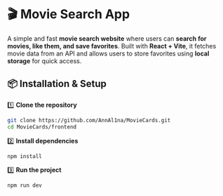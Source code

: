 # 🎬 Movie Search App  

A simple and fast **movie search website** where users can **search for movies, like them, and save favorites**. Built with **React + Vite**, it fetches movie data from an API and allows users to store favorites using **local storage** for quick access.  

## 📦 Installation & Setup  

1️⃣ **Clone the repository**  

```sh
git clone https://github.com/AnnAl1na/MovieCards.git
cd MovieCards/frontend
```

2️⃣ **Install dependencies**
```sh
npm install
```

3️⃣ **Run the project**
```sh
npm run dev
```
